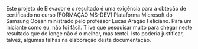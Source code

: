 Este projeto de Elevador é o resultado é uma exigência para a obteção 
de certificado no curso [FORMAÇÃO MS-DEV] Plataforma Microsoft do Samsung Ocean 
ministrado pelo professor Lucas Aragão Feliciano.
Para um iniciante como eu, não foi fácil. T
ive que pesquisar muito para chegar neste resultado que de longe não é o melhor, 
mas tentei. Isto poderia justificar, talvez, 
algumas falhas na elaboração desta documentação. 
